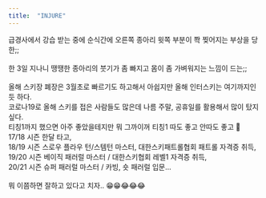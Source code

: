 ```yaml
---
title:  "INJURE"
---
```

급경사에서 강습 받는 중에 순식간에 오른쪽 종아리 윗쪽 부분이 쫙 찢어지는 부상을 당한;;  
<br>
한 3일 지나니 땡땡한 종아리의 붓기가 좀 빠지고 몸이 좀 가벼워지는 느낌이 드는;;  
<br>
올해 스키장 폐장은 3월초로 빠르기도 하고해서 아쉽지만 올해 인터스키는 여기까지인 듯 하다.   
코로나19로 올해 스키를 접은 사람들도 많은데 나름 주말, 공휴일를 활용해서 많이 탔지 싶다.  
티칭1까지 했으면 아주 좋았을테지만 뭐 그까이꺼 티칭1 따도 좋고 안따도 좋고 🤣
<br>
17/18 시즌 한달 타고,  
18/19 시즌 스로우 플라우 턴/스템턴 마스터, 대한스키패트롤협회 패트롤 자격증 취득,  
19/20 시즌 베이직 패러럴 마스터 / 대한스키협회 레벨1 자격증 취득,  
20/21 시즌 슈퍼 패러럴 마스터 / 카빙, 숏 패러럴 입문...  
<br>
뭐 이쯤하면 잘하고 있다고 치자.. 😁😁😂😂😂  